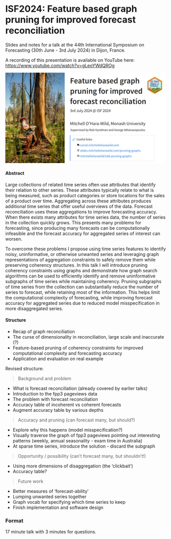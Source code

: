 

<!-- README.md is generated from README.qmd. Please edit that file -->

# ISF2024: Feature based graph pruning for improved forecast reconciliation

<!-- badges: start -->
<!-- badges: end -->

Slides and notes for a talk at the 44th International Symposium on
Forecasting (30th June - 3rd July 2024) in Dijon, France.

A recording of this presentation is available on YouTube here:
<https://www.youtube.com/watch?v=gLeoYWdQROg>

[![](preview.jpg)](https://www.youtube.com/watch?v=gLeoYWdQROg)

#### Abstract

Large collections of related time series often use attributes that
identify their relation to other series. These attributes typically
relate to what is being measured, such as product categories or store
locations for the sales of a product over time. Aggregating across these
attributes produces additional time series that offer useful overviews
of the data. Forecast reconciliation uses these aggregations to improve
forecasting accuracy. When there exists many attributes for time series
data, the number of series in the collection quickly grows. This
presents many problems for forecasting, since producing many forecasts
can be computationally infeasible and the forecast accuracy for
aggregated series of interest can worsen.

To overcome these problems I propose using time series features to
identify noisy, uninformative, or otherwise unwanted series and
leveraging graph representations of aggregation constraints to safely
remove them while preserving coherency structures. In this talk I will
introduce pruning coherency constraints using graphs and demonstrate how
graph search algorithms can be used to efficiently identify and remove
uninformative subgraphs of time series while maintaining coherency.
Pruning subgraphs of time series from the collection can substantially
reduce the number of series to forecast, while retaining most of the
information. This helps limit the computational complexity of
forecasting, while improving forecast accuracy for aggregated series due
to reduced model misspecification in more disaggregated series.

#### Structure

- Recap of graph reconciliation
- The curse of dimensionality in reconciliation, large scale and
  inaccurate (?)
- Feature-based pruning of coherency constraints for improved
  computational complexity and forecasting accuracy
- Application and evaluation on real example

Revised structure:

> Background and problem

- What is forecast reconciliation (already covered by earlier talks)
- Introduction to the fpp3 pageviews data
- The problem with forecast reconciliation
- Accuracy table of incoherent vs coherent forecasts
- Augment accuracy table by various depths

> Accuracy and pruning (can forecast many, but should?)

- Explore why this happens (model misspecification?)
- Visually traverse the graph of fpp3 pageviews pointing out interesting
  patterns (weekly, annual seasonality - exam time in Australia)
- At sparse time series, introduce the solution - discard the subgraph

> Opportunity / possibility (can’t forecast many, but shouldn’t!)

- Using more dimensions of disaggregation (the ‘clickbait’)
- Accuracy table?

> Future work

- Better measures of ‘forecast-ability’
- Lumping unwanted series together
- Graph vocab for specifying which time series to keep
- Finish implementation and software design

### Format

17 minute talk with 3 minutes for questions.
